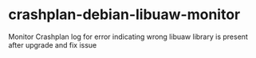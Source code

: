 # crashplan-debian-libuaw-monitor
Monitor Crashplan log for error indicating wrong libuaw library is present after upgrade and fix issue
